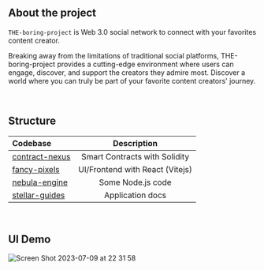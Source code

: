 ## About the project

`THE-boring-project` is Web 3.0 social network to connect with your favorites content creator.

Breaking away from the limitations of traditional social platforms, THE-boring-project provides a cutting-edge environment where users can engage, discover, and support the creators they admire most.
Discover a world where you can truly be part of your favorite content creators' journey.

<br />

## Structure

| Codebase                         |           Description           |
| :------------------------------- | :-----------------------------: |
| [contract-nexus](contract-nexus) |  Smart Contracts with Solidity  |
| [fancy-pixels](fancy-pixels)     | UI/Frontend with React (Vitejs) |
| [nebula-engine](nebula-engine)   |        Some Node.js code        |
| [stellar-guides](stellar-guides) |        Application docs         |

<br />

## UI Demo

![Screen Shot 2023-07-09 at 22 31 58](https://github.com/mkafonso/THE-boring-project/assets/73212666/e7a79ae5-2a43-4bde-918a-60c2a4f011cf)

